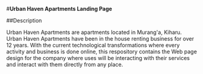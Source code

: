 #**Urban Haven Apartments Landing Page**

##Description

Urban Haven Apartments are apartments located in Murang'a, Kiharu. Urban Haven Apartments have been in the house renting business for over 12 years. With the current technological transformations where every activity and business is done online, this respository contains the Web page design for the company where uses will be interacting with their services and interact with them directly from any place.